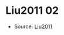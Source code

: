 <a name="material" />

# Liu2011 02
<script type="application/ld+json">
  {
    "@context": "https://schema.org/",
    "@type": "ChemicalSubstance",
    "http://purl.org/dc/terms/conformsTo":
      {
        "@type": "CreativeWork",
        "@id": "https://bioschemas.org/profiles/ChemicalSubstance/0.4-RELEASE/"
      },
    "@id": "https://egonw.github.io/nanowiki/nanowiki94.html#material",
    "name": "Liu2011 02",
    "sameAs": "http://127.0.0.1/mediawiki/index.php/Special:URIResolver/Liu2011_02"
  }
</script>


* Source: [Liu2011](http://127.0.0.1/mediawiki/index.php/Special:URIResolver/Liu2011)
